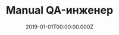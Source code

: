 ---
title: Manual QA-инженер
emoji: 🤟
city: Тольятти
rank: Junior
link: google.com
date: 2019-01-01T00:00:00.000Z
tags:
  - qa 
  - manual
  - tlt
---